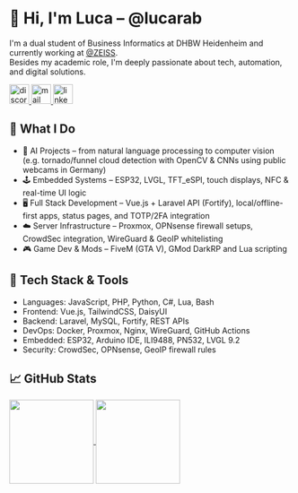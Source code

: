 # 👋 Hi, I'm Luca – @lucarab

I'm a dual student of Business Informatics at DHBW Heidenheim and currently working at [@ZEISS](https://github.com/ZEISS).<br>Besides my academic role, I'm deeply passionate about tech, automation, and digital solutions.

<div align="left">
  <a href="https://discord.com/users/409352263471988766" target="_blank">
    <img src="https://img.shields.io/static/v1?message=Discord&logo=discord&label=&color=7289DA&logoColor=white&labelColor=&style=for-the-badge" height="35" alt="discord logo" />
  </a>
  <a href="mailto:me@lucarab.de">
    <img src="https://img.shields.io/static/v1?message=Mail&logo=mailboxdotorg&label=&color=D14836&logoColor=white&labelColor=&style=for-the-badge" height="35" alt="mail logo" />
  </a>
  <a href="https://www.linkedin.com/in/luca-rab/" target="_blank">
    <img src="https://img.shields.io/static/v1?message=LinkedIn&logo=linkedin&label=&color=0077B5&logoColor=white&labelColor=&style=for-the-badge" height="35" alt="linkedin logo" />
  </a>
</div>

## 🚀 What I Do

- 🧠 AI Projects – from natural language processing to computer vision<br>(e.g. tornado/funnel cloud detection with OpenCV & CNNs using public webcams in Germany)
- 🕹️ Embedded Systems – ESP32, LVGL, TFT_eSPI, touch displays, NFC & real-time UI logic
- 🖥️ Full Stack Development – Vue.js + Laravel API (Fortify), local/offline-first apps, status pages, and TOTP/2FA integration
- ☁️ Server Infrastructure – Proxmox, OPNsense firewall setups, CrowdSec integration, WireGuard & GeoIP whitelisting
- 🎮 Game Dev & Mods – FiveM (GTA V), GMod DarkRP and Lua scripting

## 🧰 Tech Stack & Tools

- Languages: JavaScript, PHP, Python, C#, Lua, Bash
- Frontend: Vue.js, TailwindCSS, DaisyUI
- Backend: Laravel, MySQL, Fortify, REST APIs
- DevOps: Docker, Proxmox, Nginx, WireGuard, GitHub Actions
- Embedded: ESP32, Arduino IDE, ILI9488, PN532, LVGL 9.2
- Security: CrowdSec, OPNsense, GeoIP firewall rules

## 📈 GitHub Stats

<a href="https://github.com/lucarab">
  <img height=150 align="center" src="https://github-readme-stats.vercel.app/api?username=lucarab&theme=github_dark" />
</a>
<a href="https://github.com/lucarab">
  <img height=150 align="center" src="https://github-readme-stats.vercel.app/api/top-langs?username=lucarab&layout=compact&langs_count=8&card_width=320&theme=github_dark" />
</a>
